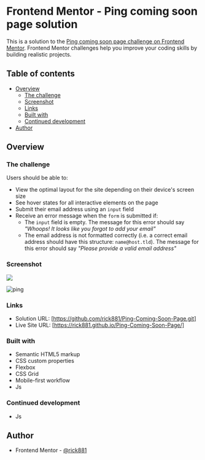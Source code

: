 # Frontend Mentor - Ping coming soon page solution

This is a solution to the [Ping coming soon page challenge on Frontend Mentor](https://www.frontendmentor.io/challenges/ping-single-column-coming-soon-page-5cadd051fec04111f7b848da). Frontend Mentor challenges help you improve your coding skills by building realistic projects. 

## Table of contents

- [Overview](#overview)
  - [The challenge](#the-challenge)
  - [Screenshot](#screenshot)
  - [Links](#links)
  - [Built with](#built-with)
  - [Continued development](#continued-development)
- [Author](#author)


## Overview

### The challenge

Users should be able to:

- View the optimal layout for the site depending on their device's screen size
- See hover states for all interactive elements on the page
- Submit their email address using an `input` field
- Receive an error message when the `form` is submitted if:
	- The `input` field is empty. The message for this error should say *"Whoops! It looks like you forgot to add your email"*
	- The email address is not formatted correctly (i.e. a correct email address should have this structure: `name@host.tld`). The message for this error should say *"Please provide a valid email address"*

### Screenshot

![](./screenshot.jpg)

![ping](https://user-images.githubusercontent.com/112169932/227173998-5eced4b0-4ac6-449c-a6d8-0f5959d1930f.gif)

### Links

- Solution URL: [https://github.com/rick881/Ping-Coming-Soon-Page.git]
- Live Site URL: [https://rick881.github.io/Ping-Coming-Soon-Page/]

### Built with

- Semantic HTML5 markup
- CSS custom properties
- Flexbox
- CSS Grid
- Mobile-first workflow
- Js

### Continued development

- Js

## Author

- Frontend Mentor - [@rick881](https://www.frontendmentor.io/profile/rick881)


